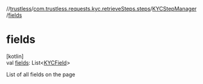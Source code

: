 //[trustless](../../../index.md)/[com.trustless.requests.kyc.retrieveSteps.steps](../index.md)/[KYCStepManager](index.md)/[fields](fields.md)

# fields

[kotlin]\
val [fields](fields.md): List&lt;[KYCField](../../com.trustless.requests.kyc.retrieveSteps.steps.wrapper/-k-y-c-field/index.md)&gt;

List of all fields on the page
